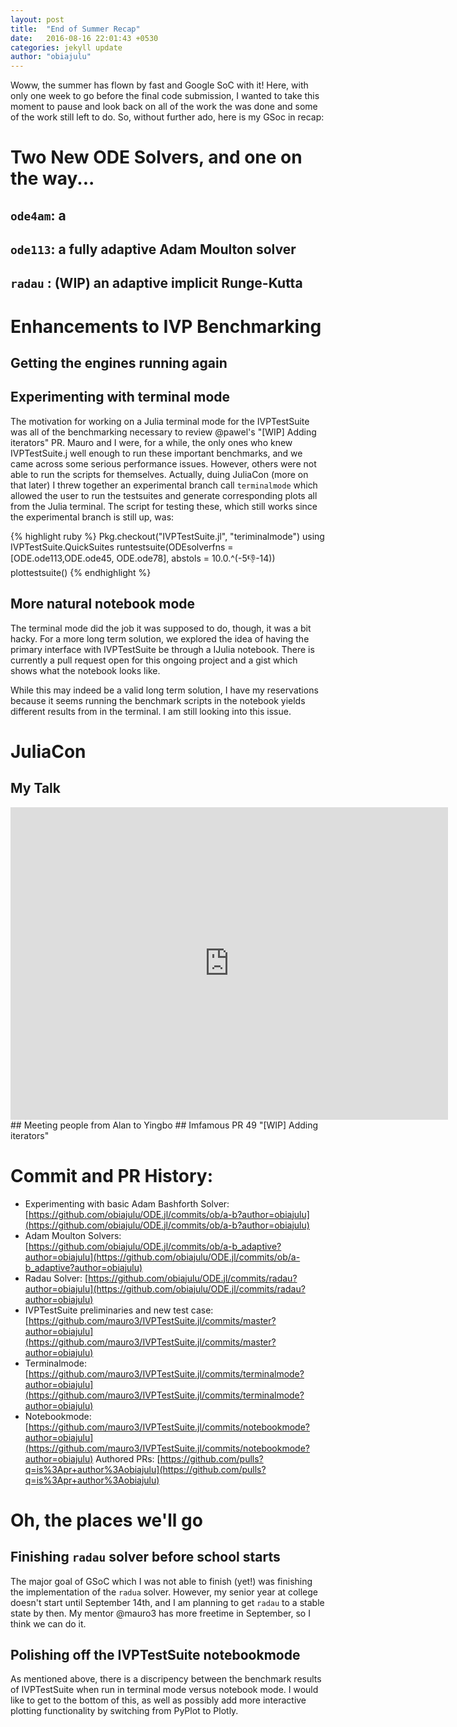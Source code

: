```yaml
---
layout: post
title:  "End of Summer Recap"
date:   2016-08-16 22:01:43 +0530
categories: jekyll update
author: "obiajulu"
---
```

Woww, the summer has flown by fast and Google SoC with it! Here, with only one week to go before the final code submission, I wanted to take this moment to pause and look back on all of the work the was done and some of the work still left to do. So, without further ado, here is my GSoc in recap:

# Two New ODE Solvers, and one on the way...
## `ode4am`: a 
## `ode113`: a fully adaptive Adam Moulton solver
## `radau` : (WIP) an adaptive implicit Runge-Kutta

# Enhancements to IVP Benchmarking
## Getting the engines running again
## Experimenting with terminal mode 

The motivation for working on a Julia terminal mode for the IVPTestSuite was all of the benchmarking necessary to review @pawel's "[WIP] Adding iterators" PR. Mauro and I were, for a while, the only ones who knew IVPTestSuite.j well enough to run these important benchmarks, and we came across some serious performance issues. However, others were not able to run the scripts for themselves. Actually, duing JuliaCon (more on that later) I threw together an experimental branch call `terminalmode` which allowed the user to run the testsuites and generate corresponding plots all from the Julia terminal. The script for testing these, which still works since the experimental branch is still up,  was:

{% highlight ruby %}
Pkg.checkout("IVPTestSuite.jl", "teriminalmode")
using IVPTestSuite.QuickSuites
runtestsuite(ODEsolverfns = [ODE.ode113,ODE.ode45, ODE.ode78], abstols = 10.0.^(-5:-1:-14))
plottestsuite()
{% endhighlight %}

## More natural notebook mode

The terminal mode did the job it was supposed to do, though, it was a bit hacky. For a more long term solution, we explored the idea of having the primary interface with IVPTestSuite be through a IJulia notebook. There is currently a pull request open for this ongoing project and a gist which shows what the notebook looks like. 

<script src="https://gist.github.com/obiajulu/95277dc3c353b2245fcb6f3269615019.js"></script>

While this may indeed be a valid long term solution, I have my reservations because it seems running the benchmark scripts in the notebook yields different results from in the terminal. I am still looking into this issue.

# JuliaCon
## My Talk
<center><iframe width="700" height="500" src="https://www.youtube.com/embed/dONbskqVMVs" frameborder="0" allowfullscreen></iframe></center>
## Meeting people from Alan to Yingbo
## Imfamous PR 49 "[WIP] Adding iterators"

# Commit and PR History:
- Experimenting with basic Adam Bashforth Solver: [https://github.com/obiajulu/ODE.jl/commits/ob/a-b?author=obiajulu](https://github.com/obiajulu/ODE.jl/commits/ob/a-b?author=obiajulu)
- Adam Moulton Solvers: [https://github.com/obiajulu/ODE.jl/commits/ob/a-b_adaptive?author=obiajulu](https://github.com/obiajulu/ODE.jl/commits/ob/a-b_adaptive?author=obiajulu)
- Radau Solver: [https://github.com/obiajulu/ODE.jl/commits/radau?author=obiajulu](https://github.com/obiajulu/ODE.jl/commits/radau?author=obiajulu)
- IVPTestSuite preliminaries and new test case: [https://github.com/mauro3/IVPTestSuite.jl/commits/master?author=obiajulu](https://github.com/mauro3/IVPTestSuite.jl/commits/master?author=obiajulu)  
- Terminalmode: [https://github.com/mauro3/IVPTestSuite.jl/commits/terminalmode?author=obiajulu](https://github.com/mauro3/IVPTestSuite.jl/commits/terminalmode?author=obiajulu)
- Notebookmode: [https://github.com/mauro3/IVPTestSuite.jl/commits/notebookmode?author=obiajulu](https://github.com/mauro3/IVPTestSuite.jl/commits/notebookmode?author=obiajulu)
Authored PRs: [https://github.com/pulls?q=is%3Apr+author%3Aobiajulu](https://github.com/pulls?q=is%3Apr+author%3Aobiajulu)

# Oh, the places we'll go
## Finishing `radau` solver before school starts
The major goal of GSoC which I was not able to finish (yet!) was finishing the implementation of the `radua` solver. However, my senior year at college doesn't start until September 14th, and I am planning to get `radau` to a stable state by then. My mentor @mauro3 has more freetime in September, so I think we can do it. 

## Polishing off the IVPTestSuite notebookmode
As mentioned above, there is a discripency between the benchmark results of IVPTestSuite when run in terminal mode versus notebook mode. I would like to get to the bottom of this, as well as possibly add more interactive plotting functionality by switching from PyPlot to Plotly. 
